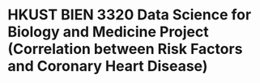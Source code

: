 # HKUST BIEN 3320 Data Science for Biology and Medicine Project (Correlation between Risk Factors and Coronary Heart Disease)
